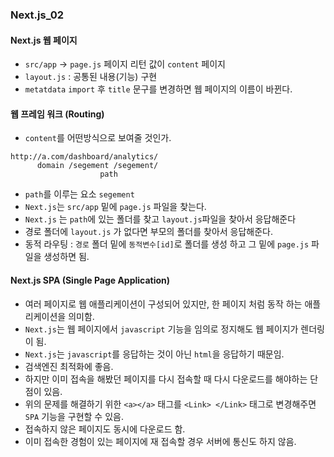 ### Next.js_02

#### Next.js 웹 페이지
- `src/app` -> `page.js` 페이지 리턴 값이 `content` 페이지
- `layout.js` : 공통된 내용(기능) 구현
- `metatdata` `import` 후 `title` 문구를 변경하면 웹 페이지의 이름이 바뀐다.

#### 웹 프레임 워크 (Routing)
- `content`를 어떤방식으로 보여줄 것인가.
```
http://a.com/dashboard/analytics/
      domain /segement /segement/
                    path
```
- `path`를 이루는 요소 `segement`
- `Next.js`는 `src/app` 밑에 `page.js` 파일을 찾는다.
- `Next.js` 는 `path`에 있는 폴더를 찾고 `layout.js`파일을 찾아서 응답해준다
- 경로 폴더에 `layout.js` 가 없다면 부모의 폴더를 찾아서 응답해준다.
- 동적 라우팅 : `경로` 폴더 밑에 `동적변수[id]`로 폴더를 생성 하고 그 밑에 `page.js` 파일을 생성하면 됨.

#### Next.js SPA (Single Page Application)
- 여러 페이지로 웹 애플리케이션이 구성되어 있지만, 한 페이지 처럼 동작 하는 애플리케이션을 의미함.
- `Next.js`는 웹 페이지에서 `javascript` 기능을 임의로 정지해도 웹 페이지가 렌더링이 됨.
- `Next.js`는 `javascript`를 응답하는 것이 아닌 `html`을 응답하기 때문임.
- 검색엔진 최적화에 좋음.
- 하지만 이미 접속을 해봤던 페이지를 다시 접속할 때 다시 다운로드를 해야하는 단점이 있음.
- 위의 문제를 해결하기 위한 `<a></a>` 태그를 `<Link> </Link>` 태그로 변경해주면 `SPA` 기능을 구현할 수 있음.
- 접속하지 않은 페이지도 동시에 다운로드 함.
- 이미 접속한 경험이 있는 페이지에 재 접속할 경우 서버에 통신도 하지 않음.